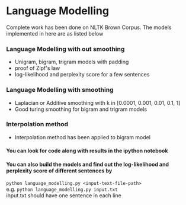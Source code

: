 # Language Modelling
Complete work has been done on NLTK Brown Corpus. The models implemented in here are as listed below

### Language Modelling with out smoothing
* Unigram, bigram, trigram models with padding
* proof of Zipf's law
* log-likelihood and perplexity score for a few sentences

### Language Modelling with smoothing
* Laplacian or Additive smoothing with k in [0.0001, 0.001, 0.01, 0.1, 1]
* Good turing smoothing for bigram and trigram models

### Interpolation method
* Interpolation method has been applied to bigram model

#### You can look for code along with results in the ipython notebook
#### You can also build the models and find out the log-likelihood and perplexity score of different sentences by 
`python language_modelling.py <input-text-file-path>` <br>
e.g. `python language_modelling.py input.txt` <br> input.txt should have one sentence in each line


